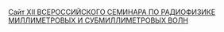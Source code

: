 [Сайт XII ВСЕРОССИЙСКОГО СЕМИНАРА ПО РАДИОФИЗИКЕ МИЛЛИМЕТРОВЫХ И СУБМИЛЛИМЕТРОВЫХ ВОЛН](https://msmw.ipfran.ru)
